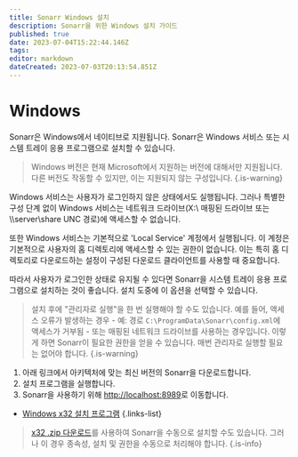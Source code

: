 ```yaml
---
title: Sonarr Windows 설치
description: Sonarr을 위한 Windows 설치 가이드
published: true
date: 2023-07-04T15:22:44.146Z
tags: 
editor: markdown
dateCreated: 2023-07-03T20:13:54.851Z
---
```


# Windows

Sonarr은 Windows에서 네이티브로 지원됩니다. Sonarr은 Windows 서비스 또는 시스템 트레이 응용 프로그램으로 설치할 수 있습니다.

> Windows 버전은 현재 Microsoft에서 지원하는 버전에 대해서만 지원됩니다. 다른 버전도 작동할 수 있지만, 이는 지원되지 않는 구성입니다.
{.is-warning}

Windows 서비스는 사용자가 로그인하지 않은 상태에서도 실행됩니다. 그러나 특별한 구성 단계 없이 Windows 서비스는 네트워크 드라이브(X:\ 매핑된 드라이브 또는 \\\server\share UNC 경로)에 액세스할 수 없습니다.

또한 Windows 서비스는 기본적으로 'Local Service' 계정에서 실행됩니다. 이 계정은 기본적으로 사용자의 홈 디렉토리에 액세스할 수 있는 권한이 없습니다. 이는 특히 홈 디렉토리로 다운로드하는 설정이 구성된 다운로드 클라이언트를 사용할 때 중요합니다.

따라서 사용자가 로그인한 상태로 유지될 수 있다면 Sonarr을 시스템 트레이 응용 프로그램으로 설치하는 것이 좋습니다. 설치 도중에 이 옵션을 선택할 수 있습니다.

> 설치 후에 "관리자로 실행"을 한 번 실행해야 할 수도 있습니다. 예를 들어, 액세스 오류가 발생하는 경우 - 예: 경로 `C:\ProgramData\Sonarr\config.xml`에 액세스가 거부됨 - 또는 매핑된 네트워크 드라이브를 사용하는 경우입니다. 이렇게 하면 Sonarr이 필요한 권한을 얻을 수 있습니다. 매번 관리자로 실행할 필요는 없어야 합니다.
{.is-warning}

1. 아래 링크에서 아키텍처에 맞는 최신 버전의 Sonarr을 다운로드합니다.
1. 설치 프로그램을 실행합니다.
1. Sonarr을 사용하기 위해 <http://localhost:8989>로 이동합니다.

- [Windows x32 설치 프로그램](https://services.sonarr.tv/v1/download/main/latest?version=3&os=windows&installer=true)
{.links-list}

> [x32 .zip 다운로드](https://services.sonarr.tv/v1/download/main/latest?version=3&os=windows)를 사용하여 Sonarr을 수동으로 설치할 수도 있습니다. 그러나 이 경우 종속성, 설치 및 권한을 수동으로 처리해야 합니다.
{.is-info}
